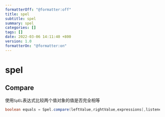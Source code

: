 ```yaml
---
formatterOff: "@formatter:off"
title: spel 
subtitle: spel 
summary: spel
categories: [] 
tags: [] 
date: 2022-03-06 14:11:40 +800 
version: 1.0
formatterOn: "@formatter:on"
---
```


# spel


## Compare

使用`SpEL`表达式比较两个值对象的值是否完全相等

```java
boolean equals = Spel.compare(leftValue,rightValue,expressions[,listener]);
```